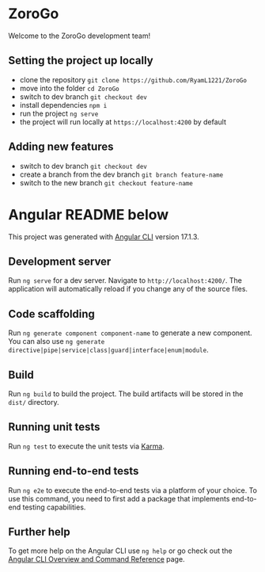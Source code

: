# ZoroGo

Welcome to the ZoroGo development team!

## Setting the project up locally

- clone the repository `git clone https://github.com/RyamL1221/ZoroGo`
- move into the folder `cd ZoroGo`
- switch to dev branch `git checkout dev`
- install dependencies `npm i`
- run the project `ng serve`
- the project will run locally at `https://localhost:4200` by default

## Adding new features

- switch to dev branch `git checkout dev`
- create a branch from the dev branch `git branch feature-name`
- switch to the new branch `git checkout feature-name`

# Angular README below

This project was generated with [Angular CLI](https://github.com/angular/angular-cli) version 17.1.3.

## Development server

Run `ng serve` for a dev server. Navigate to `http://localhost:4200/`. The application will automatically reload if you change any of the source files.

## Code scaffolding

Run `ng generate component component-name` to generate a new component. You can also use `ng generate directive|pipe|service|class|guard|interface|enum|module`.

## Build

Run `ng build` to build the project. The build artifacts will be stored in the `dist/` directory.

## Running unit tests

Run `ng test` to execute the unit tests via [Karma](https://karma-runner.github.io).

## Running end-to-end tests

Run `ng e2e` to execute the end-to-end tests via a platform of your choice. To use this command, you need to first add a package that implements end-to-end testing capabilities.

## Further help

To get more help on the Angular CLI use `ng help` or go check out the [Angular CLI Overview and Command Reference](https://angular.io/cli) page.
